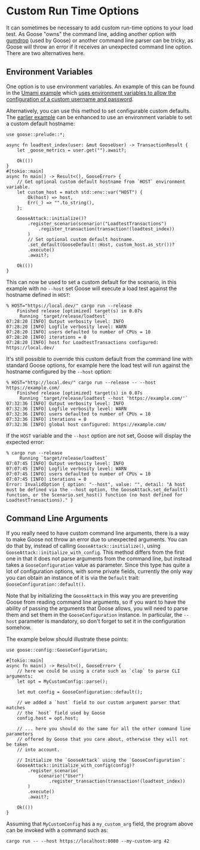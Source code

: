 # Custom Run Time Options

It can sometimes be necessary to add custom run-time options to your load test. As Goose "owns" the command line, adding another option with [gumdrop](https://docs.rs/gumdrop) (used by Goose) or another command line parser can be tricky, as Goose will throw an error if it receives an unexpected command line option. There are two alternatives here.

## Environment Variables

One option is to use environment variables. An example of this can be found in the [Umami example](../example/umami.html) which [uses environment variables to allow the configuration of a custom username and password](https://github.com/tag1consulting/goose/blob/main/examples/umami/admin.rs#L9).

Alternatively, you can use this method to set configurable custom defaults. The [earlier example](./custom.md) can be enhanced to use an environment variable to set a custom default hostname:

```rust,ignore
use goose::prelude::*;

async fn loadtest_index(user: &mut GooseUser) -> TransactionResult {
    let _goose_metrics = user.get("").await?;

    Ok(())
}
#[tokio::main]
async fn main() -> Result<(), GooseError> {
    // Get optional custom default hostname from `HOST` environment variable.
    let custom_host = match std::env::var("HOST") {
        Ok(host) => host,
        Err(_) => "".to_string(),
    };

    GooseAttack::initialize()?
        .register_scenario(scenario!("LoadtestTransactions")
            .register_transaction(transaction!(loadtest_index))
        )
        // Set optional custom default hostname.
        .set_default(GooseDefault::Host, custom_host.as_str())?
        .execute()
        .await?;

    Ok(())
}
```

This can now be used to set a custom default for the scenario, in this example with no `--host` set Goose will execute a load test against the hostname defined in `HOST`:

```bash,ignore
% HOST="https://local.dev/" cargo run --release                  
    Finished release [optimized] target(s) in 0.07s
     Running `target/release/loadtest`
07:28:20 [INFO] Output verbosity level: INFO
07:28:20 [INFO] Logfile verbosity level: WARN
07:28:20 [INFO] users defaulted to number of CPUs = 10
07:28:20 [INFO] iterations = 0
07:28:20 [INFO] host for LoadtestTransactions configured: https://local.dev/
```

It's still possible to override this custom default from the command line with standard Goose options, for example here the load test will run against the hostname configured by the `--host` option:

```bash,ignore
% HOST="http://local.dev/" cargo run --release -- --host https://example.com/
    Finished release [optimized] target(s) in 0.07s
     Running `target/release/loadtest --host 'https://example.com/'`
07:32:36 [INFO] Output verbosity level: INFO
07:32:36 [INFO] Logfile verbosity level: WARN
07:32:36 [INFO] users defaulted to number of CPUs = 10
07:32:36 [INFO] iterations = 0
07:32:36 [INFO] global host configured: https://example.com/
```

If the `HOST` variable and the `--host` option are not set, Goose will display the expected error:

```bash,ignore
% cargo run --release
     Running `target/release/loadtest`
07:07:45 [INFO] Output verbosity level: INFO
07:07:45 [INFO] Logfile verbosity level: WARN
07:07:45 [INFO] users defaulted to number of CPUs = 10
07:07:45 [INFO] iterations = 0
Error: InvalidOption { option: "--host", value: "", detail: "A host must be defined via the --host option, the GooseAttack.set_default() function, or the Scenario.set_host() function (no host defined for LoadtestTransactions)." }
```

## Command Line Arguments

If you really need to have custom command line arguments, there is a way to make Goose not throw an error due to unexpected arguments. You can do that by, instead of calling `GooseAttack::initialize()`, using `GooseAttack::initialize_with_config`. This method differs from the first one in that it does not parse arguments from the command line, but instead takes a `GooseConfiguration` value as parameter. Since this type has quite a lot of configuration options, with some private fields, currently the only way you can obtain an instance of it is via the `Default` trait: `GooseConfiguration::default()`.

Note that by initializing the `GooseAttack` in this way you are preventing Goose from reading command line arguments, so if you want to have the ability of passing the arguments that Goose allows, you will need to parse them and set them in the `GooseConfiguration` instance. In particular, the `--host` parameter is mandatory, so don't forget to set it in the configuration somehow.

The example below should illustrate these points:

```rust,ignore
use goose::config::GooseConfiguration;

#[tokio::main]
async fn main() -> Result<(), GooseError> {
    // here we could be using a crate such as `clap` to parse CLI arguments:
    let opt = MyCustomConfig::parse();

    let mut config = GooseConfiguration::default();

    // we added a `host` field to our custom argument parser that matches
    // the `host` field used by Goose
    config.host = opt.host;

    // ... here you should do the same for all the other command line parameters
    // offered by Goose that you care about, otherwise they will not be taken
    // into account.

    // Initialize the `GooseAttack` using the `GooseConfiguration`:
    GooseAttack::initialize_with_config(config)?
        .register_scenario(
            scenario!("User")
                .register_transaction(transaction!(loadtest_index))
        )
        .execute()
        .await?;

    Ok(())
}
```

Assuming that `MyCustomConfig` has a `my_custom_arg` field, the program above can be invoked with a command such as:

```bash,ignore
cargo run -- --host https://localhost:8080 --my-custom-arg 42
```
